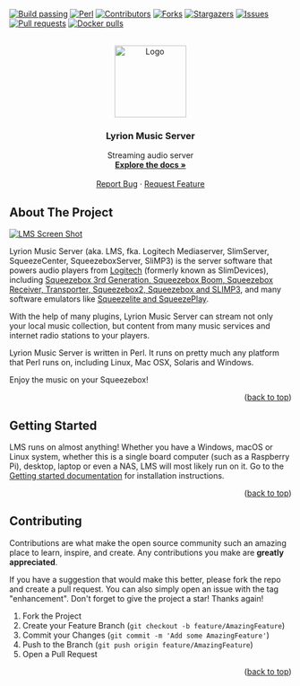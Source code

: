 <a name="readme-top"></a>

[![Build passing][build-shield]][build-url]
[![Perl][Perl]][Perl-url]
[![Contributors][contributors-shield]][contributors-url]
[![Forks][forks-shield]][forks-url]
[![Stargazers][stars-shield]][stars-url]
[![Issues][issues-shield]][issues-url]
[![Pull requests][pulls-shield]][pulls-url]
[![Docker pulls][docker-pulls-shield]][docker-pulls-url]

<br />
<div align="center">
  <a href="https://github.com/LMS-Community/slimserver">
    <img src="https://raw.githubusercontent.com/LMS-Community/slimserver-platforms/public/9.0/win32/res/SqueezeCenter.ico" alt="Logo" width="128" height="128">
  </a>
  
  <h3 align="center">Lyrion Music Server</h3>

  <p align="center">
    Streaming audio server
    <br />
    <a href="https://lyrion.org"><strong>Explore the docs »</strong></a>
    <br />
    <br />
    <a href="https://github.com/LMS-Community/slimserver/issues/new?labels=bug">Report Bug</a>
    ·
    <a href="https://github.com/LMS-Community/slimserver/issues/new?labels=enhancement">Request Feature</a>
  </p>
  
</div>

## About The Project

[![LMS Screen Shot][lyrion-screenshot]](https://lyrion.org)

Lyrion Music Server (aka. LMS, fka. Logitech Mediaserver, SlimServer, SqueezeCenter, SqueezeboxServer, SliMP3) is the server software that powers audio players from [Logitech](https://www.logi.com) (formerly known as SlimDevices), including [Squeezebox 3rd Generation, Squeezebox Boom, Squeezebox Receiver, Transporter, Squeezebox2, Squeezebox and SLIMP3](https://lms-community.github.io/players-and-controllers/hardware-comparison/), and many software emulators like [Squeezelite and SqueezePlay](https://sourceforge.net/projects/lmsclients/files/).

With the help of many plugins, Lyrion Music Server can stream not only your local music collection, but content from many music services and internet radio stations to your players.

Lyrion Music Server is written in Perl. It runs on pretty much any platform that Perl runs on, including Linux, Mac OSX, Solaris and Windows.

Enjoy the music on your Squeezebox!

<p align="right">(<a href="#readme-top">back to top</a>)</p>

## Getting Started

LMS runs on almost anything! Whether you have a Windows, macOS or Linux system, whether this is a single board computer (such as a Raspberry Pi), desktop, laptop or even a NAS, LMS will most likely run on it. Go to the [Getting started documentation](https://lyrion.org/getting-started/) for installation instructions.

<p align="right">(<a href="#readme-top">back to top</a>)</p>

## Contributing

Contributions are what make the open source community such an amazing place to learn, inspire, and create. Any contributions you make are **greatly appreciated**.

If you have a suggestion that would make this better, please fork the repo and create a pull request. You can also simply open an issue with the tag "enhancement".
Don't forget to give the project a star! Thanks again!

1. Fork the Project
2. Create your Feature Branch (`git checkout -b feature/AmazingFeature`)
3. Commit your Changes (`git commit -m 'Add some AmazingFeature'`)
4. Push to the Branch (`git push origin feature/AmazingFeature`)
5. Open a Pull Request

<p align="right">(<a href="#readme-top">back to top</a>)</p>

[build-shield]: https://img.shields.io/github/actions/workflow/status/LMS-Community/slimserver/00_smoketest.yaml?style=flat
[build-url]: https://github.com/LMS-Community/slimserver/actions/workflows/00_smoketest.yaml
[contributors-shield]: https://img.shields.io/github/contributors/LMS-Community/slimserver.svg?style=flat
[contributors-url]: https://github.com/LMS-Community/slimserver/graphs/contributors
[forks-shield]: https://img.shields.io/github/forks/LMS-Community/slimserver.svg?style=flat
[forks-url]: https://github.com/LMS-Community/slimserver/network/members
[stars-shield]: https://img.shields.io/github/stars/LMS-Community/slimserver.svg?style=flat
[stars-url]: https://github.com/LMS-Community/slimserver/stargazers
[issues-shield]: https://img.shields.io/github/issues/LMS-Community/slimserver.svg?style=flat
[issues-url]: https://github.com/LMS-Community/slimserver/issues
[pulls-shield]: https://img.shields.io/github/issues-pr/LMS-Community/slimserver.svg?style=flat
[pulls-url]: https://github.com/LMS-Community/slimserver/pulls
[docker-pulls-shield]: https://img.shields.io/docker/pulls/lmscommunity/logitechmediaserver?style=flat
[docker-pulls-url]: https://hub.docker.com/r/lmscommunity/logitechmediaserver
[lyrion-screenshot]: https://lyrion.org/assets/screenshot.png
[Perl]: https://img.shields.io/badge/Written_in-perl-orange?logo=perl
[Perl-url]: https://perl.org/
